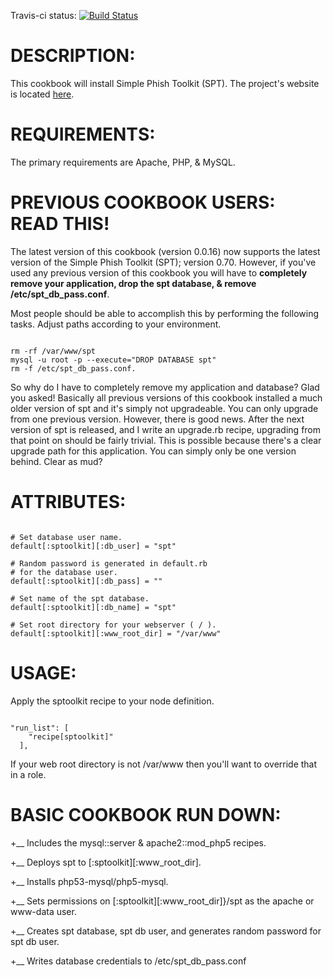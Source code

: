 
Travis-ci status: [![Build Status](https://secure.travis-ci.org/jackl0phty/opschef-cookbook-sptoolkit.png?branch=master)](http://travis-ci.org/jackl0phty/opschef-cookbook-sptoolkit)

DESCRIPTION:
============

This cookbook will install Simple Phish Toolkit (SPT).
The project's website is located [here](http://www.sptoolkit.com/).

REQUIREMENTS:
=============

The primary requirements are Apache, PHP, & MySQL.

PREVIOUS COOKBOOK USERS: READ THIS!
==================================

The latest version of this cookbook (version 0.0.16) now supports the latest
version of the Simple Phish Toolkit (SPT); version 0.70. However, if you've
used any previous version of this cookbook you will have to **completely
remove your application, drop the spt database, & remove /etc/spt_db_pass.conf**.

Most people should be able to accomplish this by performing the following tasks.
Adjust paths according to your environment.
<pre><code>
rm -rf /var/www/spt
mysql -u root -p --execute="DROP DATABASE spt"
rm -f /etc/spt_db_pass.conf.
</code></pre>

So why do I have to completely remove my application and database? Glad you asked! Basically
all previous versions of this cookbook installed a much older version of spt and it's simply
not upgradeable. You can only upgrade from one previous version.  However, there is good
news.  After the next version of spt is released, and I write an upgrade.rb recipe, upgrading
from that point on should be fairly trivial. This is possible because there's a clear upgrade
path for this application. You can simply only be one version behind. Clear as mud?

ATTRIBUTES:
===========

<pre><code>
# Set database user name.
default[:sptoolkit][:db_user] = "spt"

# Random password is generated in default.rb
# for the database user.
default[:sptoolkit][:db_pass] = ""

# Set name of the spt database.
default[:sptoolkit][:db_name] = "spt"

# Set root directory for your webserver ( / ).
default[:sptoolkit][:www_root_dir] = "/var/www"
</code></pre>

USAGE:
======

Apply the sptoolkit recipe to your node definition.

<pre><code>
"run_list": [
    "recipe[sptoolkit]"
  ],
</code></pre>

If your web root directory is not /var/www then you'll want
to override that in a role.

BASIC COOKBOOK RUN DOWN:
========================

+__ Includes the mysql::server & apache2::mod_php5 recipes.

+__ Deploys spt to [:sptoolkit][:www_root_dir].

+__ Installs php53-mysql/php5-mysql.

+__ Sets permissions on [:sptoolkit][:www_root_dir]}/spt as the apache or www-data user.

+__ Creates spt database, spt db user, and generates random password for spt db user.

+__ Writes database credentials to /etc/spt_db_pass.conf

